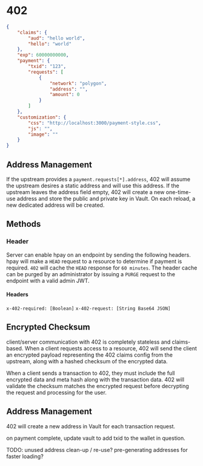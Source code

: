 # 402

```json
{
    "claims": {
        "aud": "hello world",
        "hello": "world"
    },
    "exp": 60000000000,
    "payment": {
        "txid": "123",
        "requests": [
            {
                "network": "polygon",
                "address": "",
                "amount": 0
            }
        ]
    },
    "customization": {
        "css": "http://localhost:3000/payment-style.css",
        "js": "",
        "image": ""
    }
}
```

## Address Management

If the upstream provides a `payment.requests[*].address`, 402 will assume the upstream desires a static address and will use this address. If the upstream leaves the address field empty, 402 will create a new one-time-use address and store the public and private key in Vault. On each reload, a new dedicated address will be created.

## Methods

### Header

Server can enable hpay on an endpoint by sending the following headers. hpay will make a `HEAD` request to a resource to determine if payment is required. `402` will cache the `HEAD` response for `60 minutes`. The header cache can be purged by an administrator by issuing a `PURGE` request to the endpoint with a valid admin JWT.

#### Headers

`x-402-required: [Boolean]`
`x-402-request: [String Base64 JSON]`


## Encrypted Checksum

client/server communication with 402 is completely stateless and claims-based. When a client requests access to a resource, 402 will send the client an encrypted payload representing the 402 claims config from the upstream, along with a hashed checksum of the encrypted data. 

When a client sends a transaction to 402, they must include the full encrypted data and meta hash along with the transaction data. 402 will validate the checksum matches the encrypted request before decrypting the request and processing for the user.

## Address Management

402 will create a new address in Vault for each transaction request.

on payment complete, update vault to add txid to the wallet in question.

TODO: unused address clean-up / re-use? pre-generating addresses for faster loading?